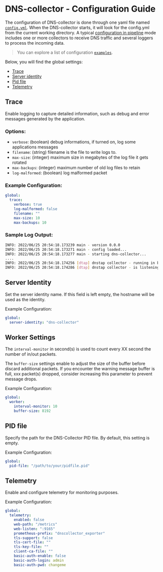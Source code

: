 # DNS-collector - Configuration Guide

The configuration of DNS-collector is done through one yaml file named [`config.yml`](https://github.com/dmachard/go-dnscollector/blob/main/config.yml). When the DNS-collector starts, it will look for the config.yml from the current working directory. A typical [configuration in pipeline](./running_mode.md) mode includes one or more collectors to receive DNS traffic and several loggers to process the incoming data. 

>  You can explore a list of configuration [`examples`](examples.md).

Below, you will find the global settings:
- [Trace](#trace)
- [Server identity](#server-identity)
- [Pid file](#pid-file)
- [Telemetry](#telemetry)

## Trace

Enable logging to capture detailed information, such as debug and error messages generated by the application.

### Options:

- `verbose`: (boolean) debug informations, if turned on, log some applications messages
- `filename`: (string) filename is the file to write logs to.
- `max-size`: (integer) maximum size in megabytes of the log file it gets rotated
- `max-backups`: (integer) maximum number of old log files to retain
- `log-malformed`: (boolean) log malformed packet

### Example Configuration:

```yaml
global:
  trace:
    verbose: true
    log-malformed: false
    filename: ""
    max-size: 10
    max-backups: 10
```

### Sample Log Output:

```bash
INFO: 2022/06/25 20:54:18.173239 main - version 0.0.0
INFO: 2022/06/25 20:54:18.173271 main - config loaded...
INFO: 2022/06/25 20:54:18.173277 main - starting dns-collector...
....
INFO: 2022/06/25 20:54:18.174256 [dtap] dnstap collector - running in background...
INFO: 2022/06/25 20:54:18.174286 [dtap] dnstap collector - is listening on [::]:6000
```

## Server Identity

Set the server identity name. If this field is left empty, the hostname will be used as the identity.

Example Configuration:

```yaml
global:
  server-identity: "dns-collector"
```

## Worker Settings

The `interval-monitor` in second(s) is used to count every XX second the number of in/out packets.

The `buffer-size` settings enable to adjust the size of the buffer before discard additional packets. If you encounter the warning message buffer is full, xxx packet(s) dropped, consider increasing this parameter to prevent message drops.
  
Example Configuration:

```yaml
global:
  worker:
    interval-monitor: 10
    buffer-size: 8192
```

## PID file

Specify the path for the DNS-Collector PID file. By default, this setting is empty.

Example Configuration:

```yaml
global:
  pid-file: "/path/to/your/pidfile.pid"
```

## Telemetry

Enable and configure telemetry for monitoring purposes.

Example Configuration:

```yaml
global:
  telemetry:
    enabled: false
    web-path: "/metrics"
    web-listen: ":9165"
    prometheus-prefix: "dnscollector_exporter"
    tls-support: false
    tls-cert-file: ""
    tls-key-file: ""
    client-ca-file: ""
    basic-auth-enable: false
    basic-auth-login: admin
    basic-auth-pwd: changeme
```

